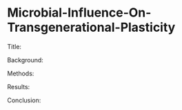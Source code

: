 # Microbial-Influence-On-Transgenerational-Plasticity

Title:

Background:

Methods:

Results:

Conclusion:
